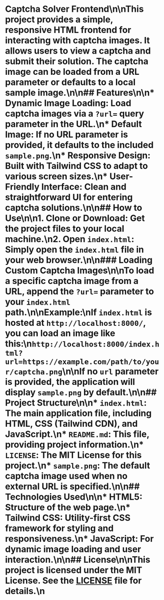 # Captcha Solver Frontend\n\nThis project provides a simple, responsive HTML frontend for interacting with captcha images. It allows users to view a captcha and submit their solution. The captcha image can be loaded from a URL parameter or defaults to a local sample image.\n\n## Features\n\n*   **Dynamic Image Loading**: Load captcha images via a `?url=` query parameter in the URL.\n*   **Default Image**: If no URL parameter is provided, it defaults to the included `sample.png`.\n*   **Responsive Design**: Built with Tailwind CSS to adapt to various screen sizes.\n*   **User-Friendly Interface**: Clean and straightforward UI for entering captcha solutions.\n\n## How to Use\n\n1.  **Clone or Download**: Get the project files to your local machine.\n2.  **Open `index.html`**: Simply open the `index.html` file in your web browser.\n\n### Loading Custom Captcha Images\n\nTo load a specific captcha image from a URL, append the `?url=` parameter to your `index.html` path.\n\n**Example:**\nIf `index.html` is hosted at `http://localhost:8000/`, you can load an image like this:\n`http://localhost:8000/index.html?url=https://example.com/path/to/your/captcha.png`\n\nIf no `url` parameter is provided, the application will display `sample.png` by default.\n\n## Project Structure\n\n*   `index.html`: The main application file, including HTML, CSS (Tailwind CDN), and JavaScript.\n*   `README.md`: This file, providing project information.\n*   `LICENSE`: The MIT License for this project.\n*   `sample.png`: The default captcha image used when no external URL is specified.\n\n## Technologies Used\n\n*   **HTML5**: Structure of the web page.\n*   **Tailwind CSS**: Utility-first CSS framework for styling and responsiveness.\n*   **JavaScript**: For dynamic image loading and user interaction.\n\n## License\n\nThis project is licensed under the MIT License. See the [LICENSE](LICENSE) file for details.\n